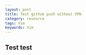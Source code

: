 ```yaml
---
layout: post
title: Test github push without VPN
category: resource
tags: Vim
keywords: Vim
---
```


## Test test

